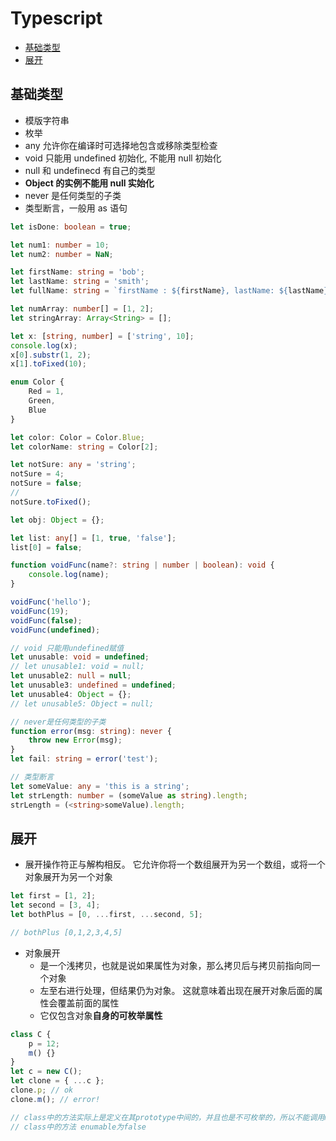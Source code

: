 # Typescript

-   [基础类型](#基础类型)
-   [展开](#展开)

## 基础类型

-   模版字符串
-   枚举
-   any 允许你在编译时可选择地包含或移除类型检查
-   void 只能用 undefined 初始化, 不能用 null 初始化
-   null 和 undefinecd 有自己的类型
-   **Object 的实例不能用 null 实始化**
-   never 是任何类型的子类
-   类型断言，一般用 as 语句

```ts
let isDone: boolean = true;

let num1: number = 10;
let num2: number = NaN;

let firstName: string = 'bob';
let lastName: string = 'smith';
let fullName: string = `firstName : ${firstName}, lastName: ${lastName}`;

let numArray: number[] = [1, 2];
let stringArray: Array<String> = [];

let x: [string, number] = ['string', 10];
console.log(x);
x[0].substr(1, 2);
x[1].toFixed(10);

enum Color {
    Red = 1,
    Green,
    Blue
}

let color: Color = Color.Blue;
let colorName: string = Color[2];

let notSure: any = 'string';
notSure = 4;
notSure = false;
//
notSure.toFixed();

let obj: Object = {};

let list: any[] = [1, true, 'false'];
list[0] = false;

function voidFunc(name?: string | number | boolean): void {
    console.log(name);
}

voidFunc('hello');
voidFunc(19);
voidFunc(false);
voidFunc(undefined);

// void 只能用undefined赋值
let unusable: void = undefined;
// let unusable1: void = null;
let unusable2: null = null;
let unusable3: undefined = undefined;
let unusable4: Object = {};
// let unusable5: Object = null;

// never是任何类型的子类
function error(msg: string): never {
    throw new Error(msg);
}
let fail: string = error('test');

// 类型断言
let someValue: any = 'this is a string';
let strLength: number = (someValue as string).length;
strLength = (<string>someValue).length;
```

## 展开

-   展开操作符正与解构相反。 它允许你将一个数组展开为另一个数组，或将一个对象展开为另一个对象

```ts
let first = [1, 2];
let second = [3, 4];
let bothPlus = [0, ...first, ...second, 5];

// bothPlus [0,1,2,3,4,5]
```

-   对象展开
    -   是一个浅拷贝，也就是说如果属性为对象，那么拷贝后与拷贝前指向同一个对象
    -   左至右进行处理，但结果仍为对象。 这就意味着出现在展开对象后面的属性会覆盖前面的属性
    -   它仅包含对象**自身的可枚举属性**

```ts
class C {
    p = 12;
    m() {}
}
let c = new C();
let clone = { ...c };
clone.p; // ok
clone.m(); // error!

// class中的方法实际上是定义在其prototype中间的，并且也是不可枚举的，所以不能调用m
// class中的方法 enumable为false
```
